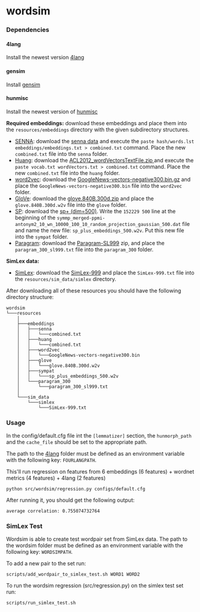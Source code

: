 # wordsim

### Dependencies
#### 4lang
Install the newest version [4lang](https://github.com/kornai/4lang) 

#### gensim
Install [gensim](https://radimrehurek.com/gensim/)

#### hunmisc
Install the newest version of [hunmisc](https://github.com/zseder/hunmisc)

**Required embeddings:**
download these embeddings and place them into the `resources/embeddings` directory with the given subdirectory structures. 
* [SENNA](http://ronan.collobert.com/senna/): download the [senna data](http://ronan.collobert.com/senna/download.html) and execute the `paste hash/words.lst embeddings/embeddings.txt > combined.txt` command. Place the new `combined.txt` file into the `senna` folder. 
* [Huang](http://www.socher.org): download the [ACL2012_wordVectorsTextFile.zip ](http://nlp.stanford.edu/~socherr/ACL2012_wordVectorsTextFile.zip) and execute the `paste vocab.txt wordVectors.txt > combined.txt` command. Place the new `combined.txt` file into the `huang` folder.
* [word2vec](https://code.google.com/archive/p/word2vec/): download the [GoogleNews-vectors-negative300.bin.gz](https://drive.google.com/file/d/0B7XkCwpI5KDYNlNUTTlSS21pQmM/edit?usp=sharing) and place the `GoogleNews-vectors-negative300.bin` file into the `word2vec` folder. 
* [GloVe](http://nlp.stanford.edu/projects/glove/): download the [glove.840B.300d.zip](http://nlp.stanford.edu/data/glove.840B.300d.zip) and place the `glove.840B.300d.w2v` file into the `glove` folder.
* [SP](http://www.cs.huji.ac.il/~roys02/papers/sp_embeddings/sp_embeddings.html/): download the [sp+ (dim=500)](http://www.cs.huji.ac.il/~roys02/papers/sp_embeddings/sp_plus_embeddings_500.dat.gz). Write the `152229 500` line at the beginning of the `symmp_merged-ppmi-antonym2_10_wn_10000_100_10_random_projection_gaussian_500.dat` file and name the new file: `sp_plus_embeddings_500.w2v`. Put this new file into the `sympat` folder. 
* [Paragram](http://ttic.uchicago.edu/~wieting/): download the [Paragram-SL999](https://drive.google.com/file/d/0B9w48e1rj-MOck1fRGxaZW1LU2M/view?usp=sharing) zip, and place the `paragram_300_sl999.txt` file into the `paragram_300` folder.
 
**SimLex data:**
* [SimLex](http://www.cl.cam.ac.uk/~fh295/simlex.html): download the [SimLex-999](http://www.cl.cam.ac.uk/~fh295/SimLex-999.zip) and place the `SimLex-999.txt` file into the `resources/sim_data/simlex` directory. 

After downloading all of these resources you should have the following directory structure:
```
wordsim  
└───resources
    │
    ├───embeddings
    │   ├───senna
    │   │   └───combined.txt
    │   ├───huang
    │   │   └───combined.txt
    │   ├───word2vec
    │   │   └───GoogleNews-vectors-negative300.bin
    │   ├───glove
    │   │   └───glove.840B.300d.w2v
    │   ├───sympat
    │   │   └───sp_plus_embeddings_500.w2v
    │   └───paragram_300
    │       └───paragram_300_sl999.txt
    │
    └───sim_data
        └───simlex
            └───SimLex-999.txt
```

### Usage
In the config/default.cfg file int the `[lemmatizer]` section, the `hunmorph_path` and the `cache_file` should be set to the appropriate path.

The path to the [4lang](https://github.com/kornai/4lang/tree/master) folder must be defined as an environment variable with the following key: `FOURLANGPATH`.

This'll run regression on features from 6 embeddings (6 features) + wordnet metrics (4 features) + 4lang (2 features)

`python src/wordsim/regression.py configs/default.cfg`

After running it, you should get the following output:

`average correlation: 0.755074732764`

### SimLex Test

Wordsim is able to create test wordpair set from SimLex data. 
The path to the wordsim folder must be defined as an environment variable with the following key: `WORDSIMPATH`.

To add a new pair to the set run:

`scripts/add_wordpair_to_simlex_test.sh WORD1 WORD2`

To run the wordsim regression (src/regression.py) on the simlex test set run:

`scripts/run_simlex_test.sh`
